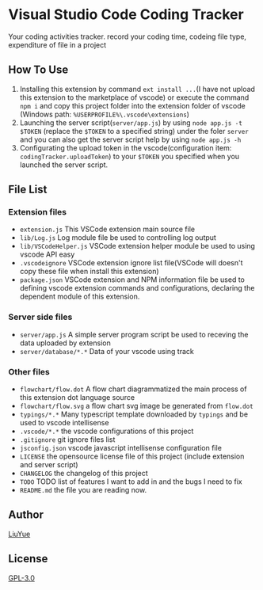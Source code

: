 # Visual Studio Code Coding Tracker

Your coding activities tracker. record your coding time, 
codeing file type, expenditure of file in a project   

## How To Use

1. Installing this extension by command `ext install ...`(I have not upload 
this extension to the marketplace of vscode) or execute the command `npm i`
and copy this project folder into the extension folder of vscode
(Windows path: `%USERPROFILE%\.vscode\extensions`)
2. Launching the server script(`server/app.js`) by using `node app.js -t $TOKEN`
(replace the `$TOKEN` to a specified string) under the foler `server` 
 and you can also get the server script help by using `node app.js -h`
3. Configurating the upload token in the vscode(configuration 
item: `codingTracker.uploadToken`) to your `$TOKEN` you specified when 
you launched the server script.
## File List

### Extension files

- `extension.js` This VSCode extension main source file
- `lib/Log.js` Log module file be used to controlling log output
- `lib/VSCodeHelper.js` VSCode extension helper module be used to using vscode API easy
- `.vscodeignore` VSCode extension ignore list file(VSCode will doesn't copy these file 
when install this extension)
- `package.json` VSCode extension and NPM information file be used to defining 
vscode extension commands and configurations, declaring the dependent module of this extension.

### Server side files

- `server/app.js` A simple server program script be used to receving 
the data uploaded by extension
- `server/database/*.*` Data of your vscode using track

### Other files

- `flowchart/flow.dot` A flow chart diagrammatized the main process of 
this extension dot language source
- `flowchart/flow.svg` a flow chart svg image be generated from `flow.dot`
- `typings/*.*` Many typescript template downloaded by `typings` and 
be used to vscode intellisense
- `.vscode/*.*` the vscode configurations of this project
- `.gitignore` git ignore files list
- `jsconfig.json` vscode javascript intellisense configuration file
- `LICENSE` the opensource license file of this project
(include extension and server script)
- `CHANGELOG` the changelog of this project
- `TODO` TODO list of features I want to add in and the bugs I need to fix
- `README.md` the file you are reading now.

## Author

[LiuYue](https://github.com/hangxingliu)

## License

[GPL-3.0](LICENSE)
